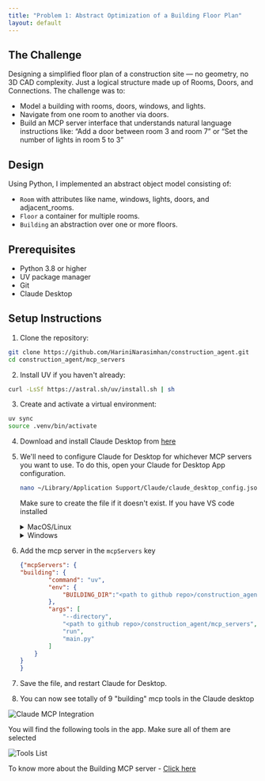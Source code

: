 ```yaml
---
title: "Problem 1: Abstract Optimization of a Building Floor Plan"
layout: default
---
```


## The Challenge
Designing a simplified floor plan of a construction site — no geometry, no 3D CAD complexity. Just a logical structure made up of Rooms, Doors, and Connections. The challenge was to:
- Model a building with rooms, doors, windows, and lights.
- Navigate from one room to another via doors.
- Build an MCP server interface that understands natural language instructions like: “Add a door between room 3 and room 7” or “Set the number of lights in room 5 to 3”

## Design

Using Python, I implemented an abstract object model consisting of:
* ```Room``` with attributes like name, windows, lights, doors, and adjacent_rooms.
* ```Floor``` a container for multiple rooms.
* ```Building``` an abstraction over one or more floors.

## Prerequisites

- Python 3.8 or higher
- UV package manager
- Git
- Claude Desktop

## Setup Instructions

1. Clone the repository:
```bash
git clone https://github.com/HariniNarasimhan/construction_agent.git
cd construction_agent/mcp_servers
```

2. Install UV if you haven't already:
```bash
curl -LsSf https://astral.sh/uv/install.sh | sh
```

3. Create and activate a virtual environment:
```bash
uv sync
source .venv/bin/activate
```
4. Download and install Claude Desktop from [here](http://claude.ai/download)

5. We'll need to configure Claude for Desktop for whichever MCP servers you want to use. To do this, open your Claude for Desktop App configuration.

    ```bash
    nano ~/Library/Application Support/Claude/claude_desktop_config.json
    ```

   Make sure to create the file if it doesn't exist. If you have VS code installed

    <details>
        <summary>MacOS/Linux</summary>
        
        ```
        code ~/Library/Application\ Support/Claude/claude_desktop_config.json
        ```
    </details>

    <details>
        <summary>Windows</summary>
    
        ```
        code $env:AppData\Claude\claude_desktop_config.json
        ```
    </details>

7. Add the mcp server in the ```mcpServers``` key
    ```json
    {"mcpServers": {
    "building": {
            "command": "uv",
            "env": {
                "BUILDING_DIR":"<path to github repo>/construction_agent/building_data"
            },
            "args": [
                "--directory",
                "<path to github repo>/construction_agent/mcp_servers",
                "run",
                "main.py"
            ]
        }
    }
    }
    ```

8. Save the file, and restart Claude for Desktop.

9. You can now see totally of 9 "building" mcp tools in the Claude desktop

![Claude MCP Integration](https://harininarasimhan.github.io/construction_project_agentic/assets/calude_mcp.png)

You will find the following tools in the app. Make sure all of them are selected

![Tools List](https://harininarasimhan.github.io/construction_project_agentic/assets/tools_list.png)

To know more about the Building MCP server - [Click here](https://harininarasimhan.github.io/construction_project_agentic/mcp_servers/)
